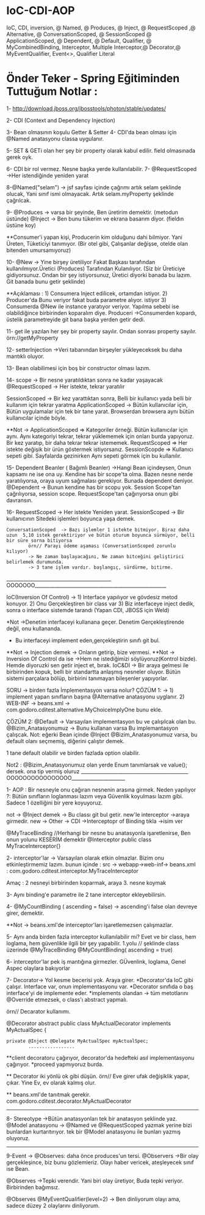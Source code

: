 # IoC-CDI-AOP
IoC, CDI, inversion, @ Named, @ Produces, @ Inject, @ RequestScoped ,@ Alternative,  @ ConversationScoped, @ SessionScoped @ ApplicationScoped,  @ Dependent, @ Default, Qualifier, @ MyCombinedBinding, Interceptor, Multiple Interceptor,@ Decorator,@ MyEventQualifier, Event&lt;>, Qualifier Literal

# Önder Teker - Spring Eğitiminden Tuttuğum Notlar :

1- http://download.jboss.org/jbosstools/photon/stable/updates/

2- CDI (Context and Dependency Injection)


3- Bean olmasının koşulu Getter & Setter
4- CDI'da bean olması için @Named anatasyonu classa uygulanır.
	

5- SET & GETi olan her şey bir property olarak kabul edilir. field olmasınada gerek oyk.

6- CDI bir rol vermez. Nesne başka yerde kullanılabilir.
7- @RequestScoped ->Her istendiğinde yeniden yarat

8-@Named("selam")   -> 
jsf sayfası içinde çağrımı artık selam şeklinde olucak, Yani sınıf ismi olmayacak. 
Artık selam.myProperty şeklinde çağrılcak.

9- @Produces ->  varsa bir şeyinde, Ben üretirim demektir. (metodun üstünde)
   @Inject -> Ben bunu tükerim ve ekrana basarım diyor. (fieldın üstüne koy)

**Consumer'i yapan kişi, Producerin kim olduğunu dahi bilmiyor.
Yani Üreten, Tüketiciyi tanımıyor. (Bir otel gibi, Çalışanlar değişse, otelde olan bitenden umursamıyoruz)



10- @New -> Yine birşey üretiliyor Fakat Başkası tarafından kullanılmıyor.Üretici (Produces) Tarafından 
Kulanılıyor.
(Siz bir Üreticiye gidiyorsunuz. Ondan bir şey istiyorsunuz, Üretici diyorki banada bu lazım.
Git banada bunu getir şeklinde)


**Açıklaması : 1) Consumera  Inject edilicek, ortamdan istiyor.
	       2) Producer'da Bunu veriyor fakat buda parametre alıyor. istiyor
	       3) Consumerda @New ile instance yaratıyor veriyor.
Yapılma sebebi ise olabildiğince birbirinden koparalım diye. 
Produceri ->Consumerden kopardı, üstelik parametreyide git bana başka yerden getir dedi.




11- get ile yazılan her şey bir property sayılır. Ondan sonrası property sayılır.
örn://getMyProperty


12- setterInjection ->Veri tabanından birşeyler yükleyeceksek bu daha mantıklı oluyor.



13- Bean olabilimesi için boş bir constructor olması lazım.

14- scope -> Bir nesne yaratıldıktan sonra ne kadar yaşayacak
@RequestScoped -> Her istekte, tekrar yaratılır

SessionScoped -> Bir kez yarattıktan sonra, Belli bir kullanıcı yada belli bir kullanım için tekrar yaratma
ApplicationScoped -> Bütün kullanıcılar için, Bütün uygulamalar için  tek bir tane yarat. Browserdan browsera
aynı bütün kullanıcılar içinde böyle.



**Not -> ApplicationScoped => Kategoriler örneği. Bütün kullanıcılar için aynı.  Aynı kategoriyi tekrar, tekrar yüklememek için onları burda yapıyoruz.
				Bir kez yaratıp, bir daha tekrar tekrar istememek.
	RequestScoped => Her istekte değişik bir ürün göstermek istiyorsanız.
	SessionScopde => Kullanıcı sepeti gibi. Sayfalarda gezinirken Aynı sepeti görmek için bu kullanılır.




15- Dependent Beanler ( Bağımlı Beanler)  ->Hangi Bean içindeysen, Onun kapsamı ne ise ona uy. Kendine has bir scope'ta olma.
Bazen nesne nerde yaratılıyorsa, oraya uyum sağmalası gerekiyor. Bunada dependent deniyor.
@Dependent -> Bunun kendine has bir scopu yok. Session Scope'tan çağrılıyorsa, session scope. RequestScope'tan çağırıyorsa onun gibi davransın.

16- RequestScoped -> Her istekte Yeniden yarat.
    SessionScoped -> Bir kullanıcının Sitedeki işlemleri boyunca yaşa demek.

    ConversationScoped	-> Bazı işlemler 1 istekte bitmiyor. Biraz daha uzun  5,10 istek gerektiriyor ve bütün oturum boyunca sürmüyor, belli bir süre sorna bitiyorsa
			örn// Parayı ödeme aşaması (ConversationScoped zorunlu kılıyor)
			-> Ne zaman başlayacağını, Ne zaman bitceğini geliştirici belirlemek durumunda.
			-> 3 tane işlem vardır. başlangıç, sürdürme, bitirme.


___________________________________________ OOOOOOO______________________________________________________

 IoC(Inversion Of Control) ->  1) Interface yapılıyor ve gövdesiz metod konuyor.
				2) Onu Gerçekleştiren bir class var
				3) Biz interfaceye inject dedik, sonra o interface sistemde tarandı (Yapan CDI, JBOSS için Weld)

*Not ->Denetim interfaceyi  kullanana geçer. Denetim Gerçekleştirende değil, onu kullananda.


* Bu interfaceyi implement eden,gerçekleştirin sınıfı git bul.

**Not -> Injection demek -> Onların getirip, bize vermesi.
**Not -> Inversion Of Control da ise ->Hem ne istediğimizi söylüyoruz(Kontrol bizde). Hemde diyoruzki
sen getir inject et, bırak.
IoC&DI -> Bir araya gelmesi ile  birbirinden kopuk, belli bir standartta anlaşmış nesneler oluyor.
Bütün sistemi parçalara bölüp, birbirini tanımayan bileşenler yapıyorlar.


SORU -> birden fazla İmplementasyon varsa nolur?
ÇÖZÜM 1: -> 1) implement yapan sınıfların başına @Alternative anatasyonu uyglanır.
	   2) WEB-INF -> beans.xml ->   <alternatives>
        				<class>com.godoro.cditest.alternative.MyChoiceImplyOne</class>
        			</alternatives>
bunu ekle.


ÇÖZÜM 2:   @Default    -> Varsayılan implementasyon bu ve çalışılcak olan bu.
	   @Bizim_Anatasyonumuz -> Bunu kullanan varsa Bu implemantasyon çalışcak.
Not: eğerki Bean içinde @Inject @Bizim_Anatasyonumuz varsa, bu default olanı seçmemiş, diğerini çalıştır demek.

1 tane default olabilir ve birden fazlada option olabilir.

Not2 : @Bizim_Anatasyonumuz olan yerde Enum tanımlarsak ve value(); dersek. ona tip vermiş oluruz
____________________________________________ OOOOOOOOOOOOOOOO______________________

1- AOP : Bir nesneyle onu çağıran nesnenin arasına girmek.
Neden yapılıyor ?:	Bütün sınıfların loglanması lazım veya Güvenlik koyulması lazım gibi.
Sadece 1 özelliğini bir yere koyuyoruz.

not -> @Inject demek -> Bu classı git bul getir. new'le
interceptor ->araya girmedir.
new -> Other -> CDI ->Interceptopr of Binding tıkla  ->isim ver 


@MyTraceBinding	  //Herhangi bir nesne bu anatasyonla işaretlenirse, Ben onun yolunu KESERİM demektir
@Interceptor
public class MyTraceInterceptor{}


2- interceptor'lar -> Varsayılan olarak etkin olmazlar. Bizim onu etkinleştirmemiz lazım. bunun içinde :
src -> webapp->web-inf-> beans.xml :
	 <interceptors>
        	<class>com.godoro.cditest.interceptor.MyTraceInterceptor</class>
        </interceptors>   


Amaç : 2 nesneyi birbirinden koparmak, araya 3. nesne koymak

3- Aynı binding'e parametre ile 2 tane interceptor ekleyebilirsin.

4- @MyCountBinding ( ascending = false) -> ascending'i false olan devreye girer, demektir.

**Not -> beans.xml'de interceptor'ları işaretlemezsen çalışmazlar.

5- Aynı anda birden fazla interceptor kullanılabilir mi?
Evet ve bir class, hem loglama, hem güvenlikle ilgili bir şey yapabilir.
1.yolu // şeklinde class üzerinde 
@MyTraceBinding
@MyCountBinding( ascending =  true)


6- interceptor'lar pek iş mantığına girmezler. GÜvenlink, loglama, Genel Aspec olaylara bakıyorlar


7- Decorator-> Yol kesme becerisi yok. Araya girer.
*Decorator'da IoC gibi çalışır. Interface var, onun implementasyonu var.
*Decorator sınıfıda o baş interface'yi de implemente eder.
*implements olandan -> tüm metotlarını @Override etmezsek, o class'ı abstract yapmalı.

örn// Decarator kullanımı.

@Decorator
abstract public class MyActualDecorator implements MyActualSpec {

	private @Inject @Delegate MyActualSpec myActualSpec;
			.................


**client decoratoru çağırıyor, decorator'da hedefteki asıl implementasyonu çağırıyor.
*proceed yapmıyoruz burda.

** Decorator iki yönlü ok gibi düşün. 
örn// Eve girer ufak değişiklik yapar, çıkar. Yine Ev, ev olarak kalmış olur. 


** beans.xml'de tanıtmak gerekir.
<decorator>
	<class>com.godoro.cditest.decorator.MyActualDecorator</class>
</decorators>

___________________________

8- Stereotype ->Bütün anatasyonları tek bir anatasyon şeklinde yaz.
@Model anatasyonu -> @Named ve @RequestScoped yazmak yerine bizi bunlardan kurtarıtırıyor.
tek bir @Model anatasyonu ile bunları yazmış oluyoruz.


__________________

9-Event -> @Observes: daha önce produces'un tersi. 
@Observers ->Bir olay gerçekleşince, biz bunu gözlemleriz. 
Olayı haber vericek, ateşleyecek sınıf ise Bean.


@Observes ->Tepki verendir. Yani biri olay üretiyor, Buda tepki veriyor. Birbirinden bağımsız.

@Observes @MyEventQualifier(level=2)  -> Ben dinliyorum olayı ama, sadece düzey 2 olaylarını 
dinliyorum.
